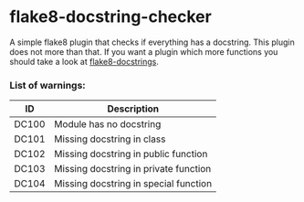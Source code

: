 # flake8-docstring-checker

A simple flake8 plugin that checks if everything has a docstring. This plugin does not more than that. If you want a plugin which more functions you should take a look at [flake8-docstrings](https://pypi.org/project/flake8-docstrings/).

### List of warnings:

| ID | Description |
| ------ | ------ |
| DC100 | Module has no docstring |
| DC101 | Missing docstring in class |
| DC102 | Missing docstring in public function |
| DC103 | Missing docstring in private function |
| DC104 | Missing docstring in special function |
